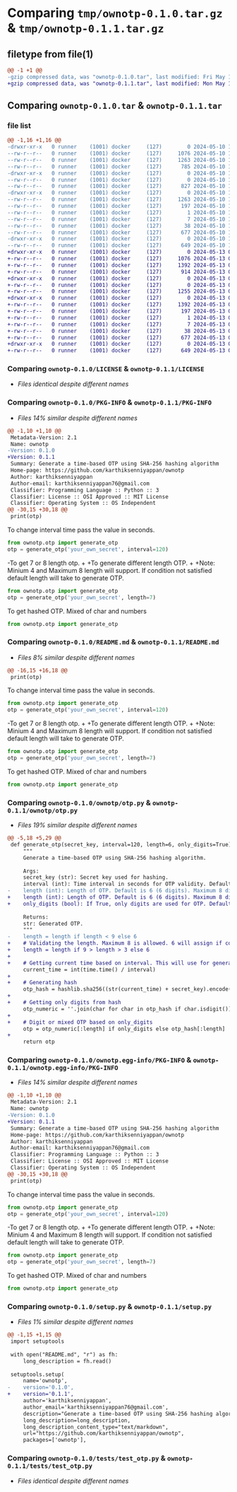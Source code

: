 # Comparing `tmp/ownotp-0.1.0.tar.gz` & `tmp/ownotp-0.1.1.tar.gz`

## filetype from file(1)

```diff
@@ -1 +1 @@
-gzip compressed data, was "ownotp-0.1.0.tar", last modified: Fri May 10 12:52:23 2024, max compression
+gzip compressed data, was "ownotp-0.1.1.tar", last modified: Mon May 13 07:02:55 2024, max compression
```

## Comparing `ownotp-0.1.0.tar` & `ownotp-0.1.1.tar`

### file list

```diff
@@ -1,16 +1,16 @@
-drwxr-xr-x   0 runner    (1001) docker     (127)        0 2024-05-10 12:52:23.362504 ownotp-0.1.0/
--rw-r--r--   0 runner    (1001) docker     (127)     1076 2024-05-10 12:52:19.000000 ownotp-0.1.0/LICENSE
--rw-r--r--   0 runner    (1001) docker     (127)     1263 2024-05-10 12:52:23.362504 ownotp-0.1.0/PKG-INFO
--rw-r--r--   0 runner    (1001) docker     (127)      785 2024-05-10 12:52:19.000000 ownotp-0.1.0/README.md
-drwxr-xr-x   0 runner    (1001) docker     (127)        0 2024-05-10 12:52:23.362504 ownotp-0.1.0/ownotp/
--rw-r--r--   0 runner    (1001) docker     (127)        0 2024-05-10 12:52:19.000000 ownotp-0.1.0/ownotp/__init__.py
--rw-r--r--   0 runner    (1001) docker     (127)      827 2024-05-10 12:52:19.000000 ownotp-0.1.0/ownotp/otp.py
-drwxr-xr-x   0 runner    (1001) docker     (127)        0 2024-05-10 12:52:23.362504 ownotp-0.1.0/ownotp.egg-info/
--rw-r--r--   0 runner    (1001) docker     (127)     1263 2024-05-10 12:52:23.000000 ownotp-0.1.0/ownotp.egg-info/PKG-INFO
--rw-r--r--   0 runner    (1001) docker     (127)      197 2024-05-10 12:52:23.000000 ownotp-0.1.0/ownotp.egg-info/SOURCES.txt
--rw-r--r--   0 runner    (1001) docker     (127)        1 2024-05-10 12:52:23.000000 ownotp-0.1.0/ownotp.egg-info/dependency_links.txt
--rw-r--r--   0 runner    (1001) docker     (127)        7 2024-05-10 12:52:23.000000 ownotp-0.1.0/ownotp.egg-info/top_level.txt
--rw-r--r--   0 runner    (1001) docker     (127)       38 2024-05-10 12:52:23.362504 ownotp-0.1.0/setup.cfg
--rw-r--r--   0 runner    (1001) docker     (127)      677 2024-05-10 12:52:19.000000 ownotp-0.1.0/setup.py
-drwxr-xr-x   0 runner    (1001) docker     (127)        0 2024-05-10 12:52:23.362504 ownotp-0.1.0/tests/
--rw-r--r--   0 runner    (1001) docker     (127)      649 2024-05-10 12:52:19.000000 ownotp-0.1.0/tests/test_otp.py
+drwxr-xr-x   0 runner    (1001) docker     (127)        0 2024-05-13 07:02:55.646977 ownotp-0.1.1/
+-rw-r--r--   0 runner    (1001) docker     (127)     1076 2024-05-13 07:02:49.000000 ownotp-0.1.1/LICENSE
+-rw-r--r--   0 runner    (1001) docker     (127)     1392 2024-05-13 07:02:55.646977 ownotp-0.1.1/PKG-INFO
+-rw-r--r--   0 runner    (1001) docker     (127)      914 2024-05-13 07:02:49.000000 ownotp-0.1.1/README.md
+drwxr-xr-x   0 runner    (1001) docker     (127)        0 2024-05-13 07:02:55.646977 ownotp-0.1.1/ownotp/
+-rw-r--r--   0 runner    (1001) docker     (127)        0 2024-05-13 07:02:49.000000 ownotp-0.1.1/ownotp/__init__.py
+-rw-r--r--   0 runner    (1001) docker     (127)     1255 2024-05-13 07:02:49.000000 ownotp-0.1.1/ownotp/otp.py
+drwxr-xr-x   0 runner    (1001) docker     (127)        0 2024-05-13 07:02:55.646977 ownotp-0.1.1/ownotp.egg-info/
+-rw-r--r--   0 runner    (1001) docker     (127)     1392 2024-05-13 07:02:55.000000 ownotp-0.1.1/ownotp.egg-info/PKG-INFO
+-rw-r--r--   0 runner    (1001) docker     (127)      197 2024-05-13 07:02:55.000000 ownotp-0.1.1/ownotp.egg-info/SOURCES.txt
+-rw-r--r--   0 runner    (1001) docker     (127)        1 2024-05-13 07:02:55.000000 ownotp-0.1.1/ownotp.egg-info/dependency_links.txt
+-rw-r--r--   0 runner    (1001) docker     (127)        7 2024-05-13 07:02:55.000000 ownotp-0.1.1/ownotp.egg-info/top_level.txt
+-rw-r--r--   0 runner    (1001) docker     (127)       38 2024-05-13 07:02:55.646977 ownotp-0.1.1/setup.cfg
+-rw-r--r--   0 runner    (1001) docker     (127)      677 2024-05-13 07:02:49.000000 ownotp-0.1.1/setup.py
+drwxr-xr-x   0 runner    (1001) docker     (127)        0 2024-05-13 07:02:55.646977 ownotp-0.1.1/tests/
+-rw-r--r--   0 runner    (1001) docker     (127)      649 2024-05-13 07:02:49.000000 ownotp-0.1.1/tests/test_otp.py
```

### Comparing `ownotp-0.1.0/LICENSE` & `ownotp-0.1.1/LICENSE`

 * *Files identical despite different names*

### Comparing `ownotp-0.1.0/PKG-INFO` & `ownotp-0.1.1/PKG-INFO`

 * *Files 14% similar despite different names*

```diff
@@ -1,10 +1,10 @@
 Metadata-Version: 2.1
 Name: ownotp
-Version: 0.1.0
+Version: 0.1.1
 Summary: Generate a time-based OTP using SHA-256 hashing algorithm
 Home-page: https://github.com/karthiksenniyappan/ownotp
 Author: karthiksenniyappan
 Author-email: karthiksenniyappan76@gmail.com
 Classifier: Programming Language :: Python :: 3
 Classifier: License :: OSI Approved :: MIT License
 Classifier: Operating System :: OS Independent
@@ -30,15 +30,18 @@
 print(otp)
 ```
 To change interval time pass the value in seconds.
 ```python
 from ownotp.otp import generate_otp
 otp = generate_otp('your_own_secret', interval=120)
 ```
-To get 7 or 8 length otp.
+
+To generate different length OTP.
+
+Note: Minium 4 and Maximum 8 length will support. If condition not satisfied default length will take to generate OTP.
 ```python
 from ownotp.otp import generate_otp
 otp = generate_otp('your_own_secret', length=7)
 ```
 To get hashed OTP. Mixed of char and numbers
 ```python
 from ownotp.otp import generate_otp
```

### Comparing `ownotp-0.1.0/README.md` & `ownotp-0.1.1/README.md`

 * *Files 8% similar despite different names*

```diff
@@ -16,15 +16,18 @@
 print(otp)
 ```
 To change interval time pass the value in seconds.
 ```python
 from ownotp.otp import generate_otp
 otp = generate_otp('your_own_secret', interval=120)
 ```
-To get 7 or 8 length otp.
+
+To generate different length OTP.
+
+Note: Minium 4 and Maximum 8 length will support. If condition not satisfied default length will take to generate OTP.
 ```python
 from ownotp.otp import generate_otp
 otp = generate_otp('your_own_secret', length=7)
 ```
 To get hashed OTP. Mixed of char and numbers
 ```python
 from ownotp.otp import generate_otp
```

### Comparing `ownotp-0.1.0/ownotp/otp.py` & `ownotp-0.1.1/ownotp/otp.py`

 * *Files 19% similar despite different names*

```diff
@@ -5,18 +5,29 @@
 def generate_otp(secret_key, interval=120, length=6, only_digits=True):
     """
     Generate a time-based OTP using SHA-256 hashing algorithm.
 
     Args:
     secret_key (str): Secret key used for hashing.
     interval (int): Time interval in seconds for OTP validity. Default is 120 seconds (2 minutes).
-    length (int): Length of OTP. Default is 6 (6 digits). Maximum 8 digits.
+    length (int): Length of OTP. Default is 6 (6 digits). Maximum 8 digits. Minimum 4 digits.
+    only_digits (bool): If True, only digits are used for OTP. Default is True.
 
     Returns:
     str: Generated OTP.
     """
-    length = length if length < 9 else 6
+    # Validating the length. Maximum 8 is allowed. 6 will assign if count gave more than 8.
+    length = length if 9 > length > 3 else 6
+
+    # Getting current time based on interval. This will use for generate one OTP based on secret at particular interval.
     current_time = int(time.time() / interval)
+
+    # Generating hash
     otp_hash = hashlib.sha256((str(current_time) + secret_key).encode()).hexdigest()
+
+    # Getting only digits from hash
     otp_numeric = ''.join(char for char in otp_hash if char.isdigit())
+
+    # Digit or mixed OTP based on only_digits
     otp = otp_numeric[:length] if only_digits else otp_hash[:length]  # Return the first 6 characters as the OTP
+    
     return otp
```

### Comparing `ownotp-0.1.0/ownotp.egg-info/PKG-INFO` & `ownotp-0.1.1/ownotp.egg-info/PKG-INFO`

 * *Files 14% similar despite different names*

```diff
@@ -1,10 +1,10 @@
 Metadata-Version: 2.1
 Name: ownotp
-Version: 0.1.0
+Version: 0.1.1
 Summary: Generate a time-based OTP using SHA-256 hashing algorithm
 Home-page: https://github.com/karthiksenniyappan/ownotp
 Author: karthiksenniyappan
 Author-email: karthiksenniyappan76@gmail.com
 Classifier: Programming Language :: Python :: 3
 Classifier: License :: OSI Approved :: MIT License
 Classifier: Operating System :: OS Independent
@@ -30,15 +30,18 @@
 print(otp)
 ```
 To change interval time pass the value in seconds.
 ```python
 from ownotp.otp import generate_otp
 otp = generate_otp('your_own_secret', interval=120)
 ```
-To get 7 or 8 length otp.
+
+To generate different length OTP.
+
+Note: Minium 4 and Maximum 8 length will support. If condition not satisfied default length will take to generate OTP.
 ```python
 from ownotp.otp import generate_otp
 otp = generate_otp('your_own_secret', length=7)
 ```
 To get hashed OTP. Mixed of char and numbers
 ```python
 from ownotp.otp import generate_otp
```

### Comparing `ownotp-0.1.0/setup.py` & `ownotp-0.1.1/setup.py`

 * *Files 1% similar despite different names*

```diff
@@ -1,15 +1,15 @@
 import setuptools
 
 with open("README.md", "r") as fh:
     long_description = fh.read()
 
 setuptools.setup(
     name='ownotp',
-    version='0.1.0',
+    version='0.1.1',
     author='karthiksenniyappan',
     author_email='karthiksenniyappan76@gmail.com',
     description="Generate a time-based OTP using SHA-256 hashing algorithm",
     long_description=long_description,
     long_description_content_type="text/markdown",
     url="https://github.com/karthiksenniyappan/ownotp",
     packages=['ownotp'],
```

### Comparing `ownotp-0.1.0/tests/test_otp.py` & `ownotp-0.1.1/tests/test_otp.py`

 * *Files identical despite different names*

